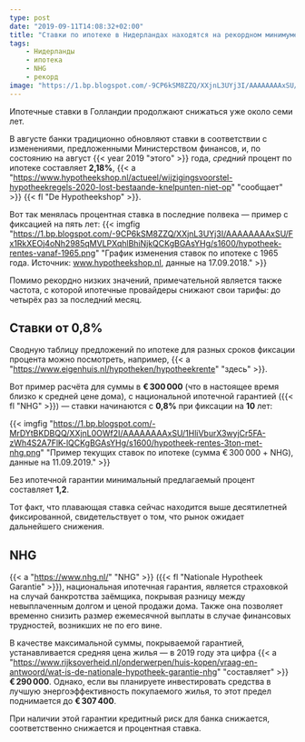 ```yaml
---
type: post
date: "2019-09-11T14:08:32+02:00"
title: "Ставки по ипотеке в Нидерландах находятся на рекордном минимуме"
tags:
    - Нидерланды
    - ипотека
    - NHG
    - рекорд
image: "https://1.bp.blogspot.com/-9CP6kSM8ZZQ/XXjnL3UYj3I/AAAAAAAAxSU/Fx1RkXEOj4oNh2985qMVLPXqhlBhiNjkQCKgBGAsYHg/s1600/hypotheek-rentes-vanaf-1965.png"
---
```


Ипотечные ставки в Голландии продолжают снижаться уже около семи лет.

В августе банки традиционно обновляют ставки в соответствии с изменениями, предложенными Министерством финансов, и, по состоянию на август {{< year 2019 "этого" >}} года, *средний* процент по ипотеке составляет **2,18%**, {{< a "https://www.hypotheekshop.nl/actueel/wijzigingsvoorstel-hypotheekregels-2020-lost-bestaande-knelpunten-niet-op" "сообщает" >}} {{< fl "De Hypotheekshop" >}}.

<!--more-->

Вот так менялась процентная ставка в последние полвека — пример с фиксацией на пять лет:
{{< imgfig "https://1.bp.blogspot.com/-9CP6kSM8ZZQ/XXjnL3UYj3I/AAAAAAAAxSU/Fx1RkXEOj4oNh2985qMVLPXqhlBhiNjkQCKgBGAsYHg/s1600/hypotheek-rentes-vanaf-1965.png" "График изменения ставок по ипотеке с 1965 года. Источник: www.hypotheekshop.nl, данные на 17.09.2018." >}}

Помимо рекордно низких значений, примечательной является также частота, с которой ипотечные провайдеры снижают свои тарифы: до четырёх раз за последний месяц. 

## Ставки от 0,8%

Сводную таблицу предложений по ипотеке для разных сроков фиксации процента можно посмотреть, например, {{< a "https://www.eigenhuis.nl/hypotheken/hypotheekrente" "здесь" >}}.

Вот пример расчёта для суммы в **€ 300 000** (что в настоящее время близко к средней цене дома), с национальной ипотечной гарантией ({{< fl "NHG" >}}) — ставки начинаются с **0,8%** при фиксации на **10** лет: 

{{< imgfig "https://1.bp.blogspot.com/-MrDYtBKDBQQ/XXjnL0OWf2I/AAAAAAAAxSU/1HliVburX3wyjCr5FA-zWh4S2A7FlK-lQCKgBGAsYHg/s1600/hypotheek-rentes-3ton-met-nhg.png" "Пример текущих ставок по ипотеке (сумма € 300 000 + NHG), данные на 11.09.2019." >}}

Без ипотечной гарантии минимальный предлагаемый процент составляет **1,2**.

Тот факт, что плавающая ставка сейчас находится выше десятилетней фиксированной, свидетельствует о том, что рынок ожидает дальнейшего снижения.

## NHG

{{< a "https://www.nhg.nl/" "NHG" >}} ({{< fl "Nationale Hypotheek Garantie" >}}), национальная ипотечная гарантия, является страховкой на случай банкротства заёмщика, покрывая разницу между невыплаченным долгом и ценой продажи дома. Также она позволяет временно снизить размер ежемесячной выплаты в случае финансовых трудностей, возникших не по его вине.

В качестве максимальной суммы, покрываемой гарантией, устанавливается средняя цена жилья — в 2019 году эта цифра {{< a "https://www.rijksoverheid.nl/onderwerpen/huis-kopen/vraag-en-antwoord/wat-is-de-nationale-hypotheek-garantie-nhg" "составляет" >}} **€ 290 000**. Однако, если вы планируете инвестировать средства в лучшую энергоэффективность покупаемого жилья, то этот предел поднимается до **€ 307 400**.

При наличии этой гарантии кредитный риск для банка снижается, соответственно снижается и процентная ставка.